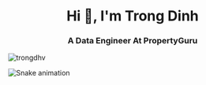 <h1 align="center">Hi 👋, I'm Trong Dinh</h1>
<h3 align="center">A Data Engineer At PropertyGuru</h3>

<p align="left"> <img src="https://komarev.com/ghpvc/?username=trongdhv&label=Profile%20views&color=0e75b6&style=flat" alt="trongdhv" /> </p>

![Snake animation](https://github.com/thepiyushmalhotra/thepiyushmalhotra/blob/output/github-contribution-grid-snake.svg)
